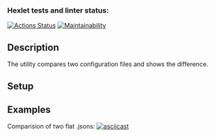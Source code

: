### Hexlet tests and linter status:
[![Actions Status](https://github.com/AllegroGH/frontend-project-46/workflows/hexlet-check/badge.svg)](https://github.com/AllegroGH/frontend-project-46/actions)
[![Maintainability](https://api.codeclimate.com/v1/badges/f5a8f134c8c1fd30a9a0/maintainability)](https://codeclimate.com/github/AllegroGH/frontend-project-46/maintainability)

## Description
The utility compares two configuration files and shows the difference.

##  Setup

## Examples

Comparision of two flat .jsons:
[![asciicast](https://asciinema.org/a/0pBzrDwMyCWkOhUV4KHboxTYn.svg)](https://asciinema.org/a/0pBzrDwMyCWkOhUV4KHboxTYn)
